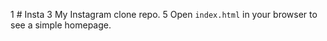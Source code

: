 1  # Insta
3  My Instagram clone repo.
5  Open `index.html` in your browser to see a simple homepage.
